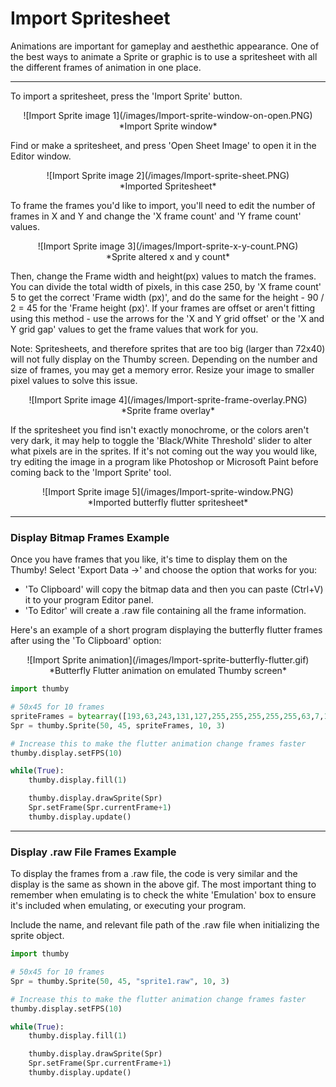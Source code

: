 # Import Spritesheet

Animations are important for gameplay and aesthethic appearance. One of the best ways to animate a Sprite or graphic is to use a spritesheet with all the different frames of animation in one place.

---

To import a spritesheet, press the 'Import Sprite' button. 

<center>
![Import Sprite image 1](/images/Import-sprite-window-on-open.PNG)
</center>
<center>
*Import Sprite window*
</center>

Find or make a spritesheet, and press 'Open Sheet Image' to open it in the Editor window. 

<center>
![Import Sprite image 2](/images/Import-sprite-sheet.PNG)
</center>
<center>
*Imported Spritesheet*
</center>

To frame the frames you'd like to import, you'll need to edit the number of frames in X and Y and change the 'X frame count' and 'Y frame count' values. 


<center>
![Import Sprite image 3](/images/Import-sprite-x-y-count.PNG)
</center>
<center>
*Sprite altered x and y count*
</center>

Then, change the Frame width and height(px) values to match the frames. You can divide the total width of pixels, in this case 250, by 'X frame count' 5 to get the correct 'Frame width (px)', and do the same for the height - 90 / 2 = 45 for the 'Frame height (px)'. If your frames are offset or aren't fitting using this method - use the arrows for the 'X and Y grid offset' or the 'X and Y grid gap' values to get the frame values that work for you.

Note: Spritesheets, and therefore sprites that are too big (larger than 72x40) will not fully display on the Thumby screen. Depending on the number and size of frames, you may get a memory error. Resize your image to smaller pixel values to solve this issue.

<center>
![Import Sprite image 4](/images/Import-sprite-frame-overlay.PNG)
</center>
<center>
*Sprite frame overlay*
</center>


If the spritesheet you find isn't exactly monochrome, or the colors aren't very dark, it may help to toggle the 'Black/White Threshold' slider to alter what pixels are in the sprites. If it's not coming out the way you would like, try editing the image in a program like Photoshop or Microsoft Paint before coming back to the 'Import Sprite' tool.

<center>
![Import Sprite image 5](/images/Import-sprite-window.PNG)
</center>
<center>
*Imported butterfly flutter spritesheet*
</center>

---

### Display Bitmap Frames Example

Once you have frames that you like, it's time to display them on the Thumby! Select 'Export Data ->' and choose the option that works for you:

* 'To Clipboard' will copy the bitmap data and then you can paste (Ctrl+V) it to your program Editor panel. 
* 'To Editor' will create a .raw file containing all the frame information. 

Here's an example of a short program displaying the butterfly flutter frames after using the 'To Clipboard' option:

<center>
![Import Sprite animation](/images/Import-sprite-butterfly-flutter.gif)
</center>
<center>
*Butterfly Flutter animation on emulated Thumby screen*
</center>

```py
import thumby

# 50x45 for 10 frames
spriteFrames = bytearray([193,63,243,131,127,255,255,255,255,255,63,7,1,1,1,1,1,1,7,63,127,63,63,63,63,31,31,31,31,31,31,31,31,31,63,63,63,255,255,255,255,255,255,255,255,255,255,255,255,255,255,254,252,249,230,132,131,7,15,63,0,0,0,0,0,0,0,0,0,0,0,0,0,0,0,0,0,0,0,0,0,0,0,0,248,252,254,255,255,255,255,255,255,255,255,255,255,255,255,255,255,255,255,255,255,255,255,254,252,252,248,240,224,224,192,128,0,0,0,0,0,0,0,0,0,0,0,0,128,128,192,240,254,255,255,255,255,255,255,255,255,255,255,255,255,255,255,255,255,255,255,255,255,255,255,255,255,255,255,255,255,255,255,255,255,255,255,255,254,254,252,252,252,255,255,255,255,255,255,255,255,255,255,255,255,255,255,255,255,255,255,255,255,255,255,255,255,255,255,255,255,255,255,255,255,255,255,255,255,255,255,255,255,255,255,255,255,255,255,255,255,255,255,255,255,255,255,255,255,255,255,255,255,255,255,255,255,255,255,255,255,255,255,255,255,255,255,255,255,255,31,31,31,31,31,31,31,31,31,31,31,31,31,31,31,31,31,31,31,31,31,31,31,31,31,31,31,31,31,31,31,31,31,31,31,31,31,31,31,31,31,31,31,31,31,31,31,31,31,31,255,255,255,227,137,127,195,3,127,255,255,255,255,255,255,31,3,1,0,0,0,1,1,7,63,31,31,31,15,15,15,15,15,15,15,15,31,31,31,63,255,255,255,255,255,255,255,255,255,255,255,255,255,255,255,254,248,243,196,137,131,15,31,63,0,0,0,0,0,0,0,0,0,0,0,0,0,0,0,0,0,0,0,0,0,0,128,192,252,254,255,255,255,255,255,255,255,255,255,255,255,255,255,255,255,255,255,255,255,255,255,252,252,252,248,240,224,192,128,128,0,0,0,0,0,0,0,0,0,0,0,0,128,192,224,254,255,255,255,255,255,255,255,255,255,255,255,255,255,255,255,255,255,255,255,255,255,255,255,255,255,255,255,255,255,255,255,255,255,255,255,255,254,254,252,252,252,255,255,255,255,255,255,255,255,255,255,255,255,255,255,255,255,255,255,255,255,255,255,255,255,255,255,255,255,255,255,255,255,255,255,255,255,255,255,255,255,255,255,255,255,255,255,255,255,255,255,255,255,255,255,255,255,255,255,255,255,255,255,255,255,255,255,255,255,255,255,255,255,255,31,31,31,31,15,31,15,15,31,31,31,31,31,31,31,31,31,31,31,31,31,31,31,31,31,31,31,31,31,31,31,31,31,31,31,31,31,31,31,31,31,31,31,31,31,31,31,31,31,31,255,255,255,255,255,255,255,129,27,255,193,63,255,255,255,255,255,255,63,15,3,1,0,0,0,0,1,7,31,31,15,15,7,7,7,7,7,7,7,7,15,15,159,255,255,255,255,255,255,255,255,255,255,255,255,255,255,255,255,252,249,230,132,131,135,15,15,1,0,0,0,0,0,0,0,0,0,0,0,0,0,0,0,0,0,0,0,0,0,128,246,255,255,255,255,255,255,255,255,255,255,255,255,255,255,255,255,255,255,255,255,255,255,255,254,252,252,248,240,240,224,192,128,0,0,0,0,0,0,0,0,0,0,0,128,128,192,224,240,255,255,255,255,255,255,255,255,255,255,255,255,255,255,255,255,255,255,255,255,255,255,255,255,255,255,255,255,255,255,255,255,255,255,255,255,254,254,252,252,252,255,255,255,255,255,255,255,255,255,255,255,255,255,255,255,255,255,255,255,255,255,255,255,255,255,255,255,255,255,255,255,255,255,255,255,255,255,255,255,255,255,255,255,255,255,255,255,255,255,255,255,255,255,255,255,255,255,255,255,255,255,255,255,255,255,255,255,255,255,255,31,31,31,31,31,31,31,31,31,31,31,31,31,31,31,31,31,31,31,31,31,31,31,31,31,31,31,31,31,31,31,31,31,31,31,31,31,31,31,31,31,31,31,31,31,31,31,31,31,31,255,255,255,255,255,255,255,255,255,255,251,129,63,241,139,127,255,255,255,255,255,255,63,31,15,15,7,7,7,15,127,255,255,255,255,255,255,255,255,255,255,255,255,255,255,255,255,255,255,255,255,255,255,255,255,255,255,255,255,255,255,255,254,252,251,230,132,131,7,31,15,0,0,0,0,0,0,0,0,0,0,1,1,1,0,0,0,0,0,0,0,0,0,0,225,241,251,255,255,255,255,255,255,255,255,255,255,255,255,255,255,255,255,255,255,255,255,255,254,252,252,248,248,240,224,192,128,128,0,0,0,0,0,0,128,128,128,192,192,224,224,248,254,255,255,255,255,255,255,255,255,255,255,255,255,255,255,255,255,255,255,255,255,255,255,255,255,255,255,255,255,255,255,255,255,255,255,255,255,255,254,254,252,252,255,255,255,255,255,255,255,255,255,255,255,255,255,255,255,255,255,255,255,255,255,255,255,255,255,255,255,255,255,255,255,255,255,255,255,255,255,255,255,255,255,255,255,255,255,255,255,255,255,255,255,255,255,255,255,255,255,255,255,255,255,255,255,255,255,255,31,31,31,31,31,31,31,31,31,31,31,31,31,31,31,31,31,31,31,31,31,31,31,31,31,31,31,31,31,31,31,31,31,31,31,31,31,31,31,31,31,31,31,31,31,31,31,31,31,31,255,255,255,255,255,255,255,255,255,255,255,255,255,255,248,196,31,112,132,63,255,255,255,255,255,255,255,255,255,255,255,255,255,255,255,255,255,255,255,255,255,255,255,255,255,255,255,255,255,255,255,255,255,255,255,255,255,255,255,255,255,255,255,255,255,255,255,254,253,243,194,193,3,7,15,31,63,127,127,255,255,255,255,255,255,255,255,255,255,255,255,255,255,255,255,255,255,255,255,255,255,255,255,255,255,255,255,255,255,255,255,255,255,255,255,255,255,255,255,255,31,0,0,0,0,0,0,0,0,0,1,1,3,7,15,31,31,63,255,255,255,255,255,255,255,255,255,255,255,255,255,255,255,255,255,255,255,255,255,255,255,255,255,255,255,255,255,255,255,255,224,128,0,0,0,0,0,0,0,0,0,0,0,0,0,0,0,1,7,255,255,255,255,255,255,255,255,255,255,255,255,255,255,255,255,255,255,255,255,255,255,255,255,255,255,255,255,255,255,255,255,255,254,252,252,252,254,254,252,248,224,192,128,0,0,0,192,240,254,255,255,255,255,255,255,255,255,255,255,255,31,31,31,31,31,31,31,31,31,31,31,31,31,31,31,31,31,31,31,31,31,31,31,31,31,31,31,31,31,31,31,31,31,31,30,31,31,31,31,31,31,31,31,31,31,31,31,31,31,31,135,47,255,7,255,255,255,255,255,255,255,255,255,255,255,255,255,255,255,255,255,255,255,255,255,255,255,255,255,255,255,255,255,255,255,255,255,255,255,255,255,255,255,255,255,255,255,255,255,255,255,252,241,231,204,19,7,15,63,127,255,255,255,255,255,255,255,255,255,255,255,255,255,255,255,255,255,255,255,255,255,255,255,255,255,255,255,255,255,255,255,255,255,255,255,255,255,255,255,255,255,255,255,255,255,255,62,4,0,0,0,0,1,3,7,15,15,31,63,63,127,255,255,255,255,255,255,255,255,255,255,255,255,255,255,255,255,255,255,255,255,255,255,255,255,255,255,255,255,255,255,255,255,255,255,255,0,0,0,0,0,0,0,0,0,0,0,0,0,0,0,0,1,27,255,255,255,255,255,255,255,255,255,255,255,255,255,255,255,255,255,255,255,255,255,255,255,255,255,255,255,255,255,255,255,255,254,248,240,224,224,224,240,240,224,128,0,0,0,0,0,0,0,128,224,255,255,255,255,255,255,255,255,255,255,255,255,255,255,255,255,255,255,255,255,255,255,255,255,255,31,31,31,31,31,31,31,31,31,31,31,31,31,31,31,31,30,28,24,16,16,26,30,31,31,31,31,31,31,31,31,31,31,31,31,31,31,31,31,31,31,31,31,31,31,31,31,31,31,31,255,255,255,254,240,207,60,96,143,63,255,255,255,255,255,255,255,255,255,255,255,255,255,255,255,255,255,255,255,255,255,255,255,255,255,255,255,255,255,255,255,255,255,255,255,255,255,255,255,255,255,255,255,255,255,255,255,254,249,225,224,1,3,7,7,31,63,63,127,255,255,255,255,255,255,255,255,255,255,255,255,255,255,255,255,255,255,255,255,255,255,255,255,255,255,255,255,255,255,255,255,255,255,255,255,255,255,255,63,7,0,0,0,0,0,0,0,0,0,0,0,1,3,3,7,15,31,255,255,255,255,255,255,255,255,255,255,255,255,255,255,255,255,255,255,255,255,255,255,255,255,255,255,255,255,255,255,255,0,0,0,0,0,0,0,0,128,0,0,0,0,0,0,0,0,0,0,1,3,31,255,255,255,255,255,255,255,255,255,255,255,255,255,255,255,255,255,255,255,255,255,255,255,255,255,255,255,255,255,252,248,240,248,248,248,252,255,252,240,192,0,0,0,0,0,0,0,0,0,224,240,255,255,255,255,255,255,255,255,255,255,255,255,255,255,255,255,255,255,255,31,31,31,31,31,31,31,31,31,31,31,31,31,31,31,31,31,31,31,31,31,30,24,16,16,0,0,30,31,31,31,31,31,31,31,31,31,31,31,31,31,31,31,31,31,31,31,31,31,31,255,255,255,255,255,255,255,225,137,127,225,15,127,255,255,255,255,255,255,255,255,255,255,255,255,255,255,255,255,255,255,255,255,255,255,255,255,255,255,255,255,255,255,255,255,255,255,255,255,255,255,255,255,255,255,255,255,255,255,254,252,243,198,129,131,7,31,31,63,127,255,255,255,255,255,255,255,255,255,255,255,255,255,255,255,255,255,255,255,255,255,255,255,255,255,255,255,255,255,255,255,255,255,255,255,255,255,255,255,255,255,255,255,255,255,14,0,0,0,0,0,0,1,3,7,7,15,31,31,63,255,255,255,255,255,255,255,255,255,255,255,255,255,255,255,255,255,255,255,255,255,255,255,255,255,255,255,255,255,255,255,255,255,255,255,240,0,0,0,0,0,0,0,0,0,0,0,0,0,0,6,15,31,63,255,255,255,255,255,255,255,255,255,255,255,255,255,255,255,255,255,255,255,255,255,255,255,255,255,255,255,255,255,255,255,255,255,252,252,252,248,252,255,255,254,252,240,224,192,128,0,0,0,0,0,3,255,255,255,255,255,255,255,255,255,255,255,255,255,255,31,31,31,31,31,31,31,31,31,31,31,31,31,31,31,31,31,31,31,31,31,31,31,31,31,31,31,31,31,31,30,28,24,16,0,4,31,31,31,31,31,31,31,31,31,31,31,31,31,31,255,255,255,255,255,255,255,255,255,255,255,31,255,223,31,255,255,255,255,255,255,63,63,63,63,63,127,255,255,255,255,255,255,255,255,255,255,255,255,255,255,255,255,255,255,255,255,255,255,255,255,255,255,255,255,255,255,255,255,255,255,252,241,231,220,51,79,31,63,255,0,0,0,0,0,0,0,0,3,15,31,63,63,63,31,31,31,31,31,31,31,31,63,63,63,127,127,255,255,255,255,255,255,255,255,255,255,255,255,255,255,255,255,255,255,255,252,248,240,224,193,192,128,0,0,0,0,0,0,0,0,0,0,0,0,0,0,0,0,0,0,0,0,0,0,192,248,248,255,255,255,255,255,255,255,255,255,255,255,255,255,255,255,255,255,255,255,255,255,255,255,255,255,255,255,254,252,248,240,240,224,224,192,192,224,224,192,224,224,224,224,224,240,255,255,255,255,255,255,255,255,255,255,255,255,255,255,255,255,255,255,255,255,255,255,255,255,255,255,255,255,255,255,255,255,255,255,255,255,255,255,255,255,255,255,255,255,255,255,255,255,255,255,255,255,255,255,255,255,255,31,31,31,31,31,31,31,31,31,31,31,31,31,31,31,31,31,31,31,31,31,31,31,31,31,31,31,31,31,31,31,31,31,31,31,31,31,31,31,31,31,31,31,31,31,31,31,31,31,31,255,255,255,255,255,255,255,255,255,255,255,255,255,255,63,191,255,63,191,255,255,255,255,255,255,255,63,63,63,63,127,255,255,255,255,255,255,255,255,255,255,255,255,255,255,255,255,255,255,255,255,255,255,255,255,255,255,255,255,255,255,255,255,255,255,248,231,140,48,103,95,63,127,255,15,0,0,0,0,0,0,0,1,15,15,15,15,7,7,7,7,7,7,15,15,15,31,31,63,127,255,255,255,255,255,255,255,255,255,255,255,255,255,255,255,255,255,255,255,254,248,240,192,193,192,128,0,0,0,0,0,0,0,0,0,0,0,0,0,0,0,0,0,0,0,0,0,128,232,252,255,255,255,255,255,255,255,255,255,255,255,255,255,255,255,255,255,255,255,255,255,255,255,255,255,255,255,254,254,252,248,240,240,224,224,192,192,192,192,192,192,192,192,192,224,240,255,255,255,255,255,255,255,255,255,255,255,255,255,255,255,255,255,255,255,255,255,255,255,255,255,255,255,255,255,255,255,255,255,255,255,255,255,255,255,255,255,255,255,255,255,255,255,255,255,255,255,255,255,255,31,31,31,31,31,31,31,31,31,31,31,31,31,31,31,31,31,31,31,31,31,31,31,31,31,31,31,31,31,31,31,31,31,31,31,31,31,31,31,31,31,31,31,31,31,31,31,31,31,31])
Spr = thumby.Sprite(50, 45, spriteFrames, 10, 3) 

# Increase this to make the flutter animation change frames faster
thumby.display.setFPS(10) 

while(True):
    thumby.display.fill(1) 

    thumby.display.drawSprite(Spr)
    Spr.setFrame(Spr.currentFrame+1)
    thumby.display.update()
```

---

### Display .raw File Frames Example

To display the frames from a .raw file, the code is very similar and the display is the same as shown in the above gif. The most important thing to remember when emulating is to check the white 'Emulation' box to ensure it's included when emulating, or executing your program. 

Include the name, and relevant file path of the .raw file when initializing the sprite object.


```py
import thumby

# 50x45 for 10 frames
Spr = thumby.Sprite(50, 45, "sprite1.raw", 10, 3)

# Increase this to make the flutter animation change frames faster
thumby.display.setFPS(10)

while(True):
    thumby.display.fill(1) 

    thumby.display.drawSprite(Spr)
    Spr.setFrame(Spr.currentFrame+1)
    thumby.display.update()

```